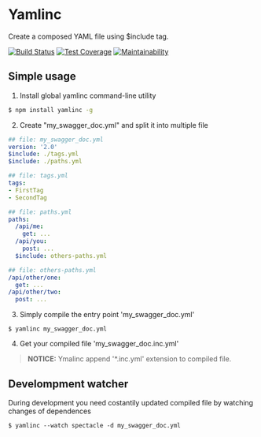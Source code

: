 # Yamlinc
Create a composed YAML file using $include tag. 

[![Build Status](https://travis-ci.org/javanile-bot/yamlinc.svg?branch=master)](https://travis-ci.org/javanile-bot/yamlinc)
[![Test Coverage](https://api.codeclimate.com/v1/badges/43662de1f27dc3629953/test_coverage)](https://codeclimate.com/github/javanile-bot/yamlinc/test_coverage)
[![Maintainability](https://api.codeclimate.com/v1/badges/43662de1f27dc3629953/maintainability)](https://codeclimate.com/github/javanile-bot/yamlinc/maintainability)

## Simple usage

1. Install global yamlinc command-line utility
```bash
$ npm install yamlinc -g
```

2. Create "my_swagger_doc.yml" and split it into multiple file  
```yaml
## file: my_swagger_doc.yml
version: '2.0'
$include: ./tags.yml
$include: ./paths.yml
```
```yaml
## file: tags.yml
tags:
- FirstTag
- SecondTag
```
```yaml
## file: paths.yml
paths:
  /api/me:
    get: ...      
  /api/you:
    post: ...
  $include: others-paths.yml
```
```yaml
## file: others-paths.yml
/api/other/one:
  get: ...      
/api/other/two:
  post: ...
```

3. Simply compile the entry point 'my_swagger_doc.yml'
```
$ yamlinc my_swagger_doc.yml
```

4. Get your compiled file 'my_swagger_doc.inc.yml'
> **NOTICE:** Ymalinc append '*.inc.yml' extension to compiled file.

## Develompment watcher
During development you need costantily updated compiled file by watching changes of dependences

```
$ yamlinc --watch spectacle -d my_swagger_doc.yml
```






